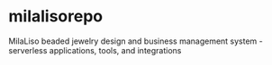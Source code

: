 # milalisorepo
MilaLiso beaded jewelry design and business management system - serverless applications, tools, and integrations
